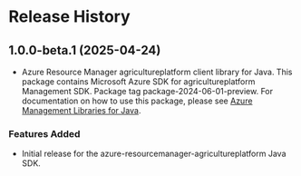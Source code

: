 # Release History

## 1.0.0-beta.1 (2025-04-24)

- Azure Resource Manager agricultureplatform client library for Java. This package contains Microsoft Azure SDK for agricultureplatform Management SDK.  Package tag package-2024-06-01-preview. For documentation on how to use this package, please see [Azure Management Libraries for Java](https://aka.ms/azsdk/java/mgmt).
### Features Added

- Initial release for the azure-resourcemanager-agricultureplatform Java SDK.

